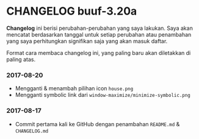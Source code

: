 # CHANGELOG buuf-3.20a

**Changelog** ini berisi perubahan-perubahan yang saya lakukan. Saya akan mencatat berdasarkan tanggal untuk setiap perubahan atau penambahan yang saya perhitungkan signifikan saja yang akan masuk daftar.

Format cara membaca changelog ini, yang paling baru akan diletakkan di paling atas.

### 2017-08-20
* Mengganti & menambah pilihan icon `house.png`
* Mengganti symbolic link dari `window-maximize/minimize-symbolic.png`

### 2017-08-17
* Commit pertama kali ke GitHub dengan penambahan `README.md` & `CHANGELOG.md`
